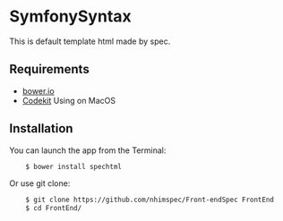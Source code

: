 SymfonySyntax
=============

This is default template html made by spec.


Requirements
------------

  * [bower.io](https://bower.io/)
  * [Codekit](https://codekitapp.com/) Using on MacOS

Installation
------------

You can launch the app from the Terminal:

```bash
    $ bower install spechtml
```

Or use git clone:

```bash
    $ git clone https://github.com/nhimspec/Front-endSpec FrontEnd
    $ cd FrontEnd/
```